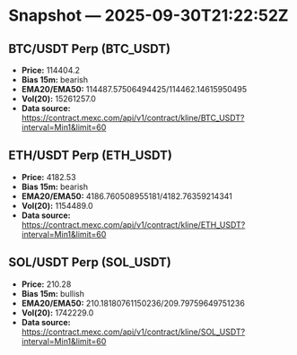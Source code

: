 # Snapshot — 2025-09-30T21:22:52Z

## BTC/USDT Perp (BTC_USDT)
- **Price:** 114404.2
- **Bias 15m:** bearish
- **EMA20/EMA50:** 114487.57506494425/114462.14615950495
- **Vol(20):** 15261257.0
- **Data source:** https://contract.mexc.com/api/v1/contract/kline/BTC_USDT?interval=Min1&limit=60

## ETH/USDT Perp (ETH_USDT)
- **Price:** 4182.53
- **Bias 15m:** bearish
- **EMA20/EMA50:** 4186.760508955181/4182.76359214341
- **Vol(20):** 1154489.0
- **Data source:** https://contract.mexc.com/api/v1/contract/kline/ETH_USDT?interval=Min1&limit=60

## SOL/USDT Perp (SOL_USDT)
- **Price:** 210.28
- **Bias 15m:** bullish
- **EMA20/EMA50:** 210.18180761150236/209.79759649751236
- **Vol(20):** 1742229.0
- **Data source:** https://contract.mexc.com/api/v1/contract/kline/SOL_USDT?interval=Min1&limit=60
